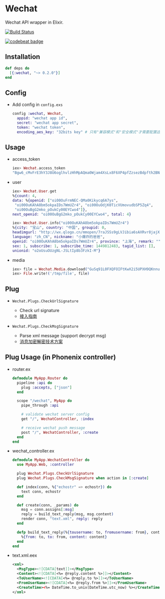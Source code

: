 # Wechat

Wechat API wrapper in Elixir.

[![Build Status](https://travis-ci.org/goofansu/wechat-elixir.svg?branch=master)](https://travis-ci.org/goofansu/wechat-elixir)

[![codebeat badge](https://codebeat.co/badges/60f20da5-c961-4100-a19e-135ad79c8457)](https://codebeat.co/projects/github-com-goofansu-wechat-elixir-master)

## Installation

  ```elixir
  def deps do
    [{:wechat, "~> 0.2.0"}]
  end
  ```

## Config

* Add config in `config.exs`

    ```elixir
    config :wechat, Wechat,
      appid: "wechat app id",
      secret: "wechat app secret",
      token: "wechat token",
      encoding_aes_key: "32bits key" # 只有"兼容模式"和"安全模式"才需要配置这个值
    ```

## Usage

* access_token

    ```elixir
    iex> Wechat.access_token
    "Bgw6_cMvFrE3hY3J8U6oglhvlzHhMpAQma0Wjam4XsLx8F6XP4pfZzsezBdpfth2BNAdUK6wA23S7D3fSePt7meG9a1gf9LhEmXjxGelnTjJLaIQMYumrCHE_9gcFVXaHIHcAGACDC"
    ```

* user

    ```elixir
    iex> Wechat.User.get
    %{count: 4,
    data: %{openid: ["oi00OuFrmNEC-QMa0Kikycq6A7ys",
     "oi00OuKAhA8bm5okpaIDs7WmUZr4", "oi00OuOdjK0TicVUmovudbSP5Zq4",
     "oi00OuBgG2mko_pOukCy00EYCwo4"]},
    next_openid: "oi00OuBgG2mko_pOukCy00EYCwo4", total: 4}

    iex> Wechat.User.info("oi00OuKAhA8bm5okpaIDs7WmUZr4")
    %{city: "宝山", country: "中国", groupid: 0,
    headimgurl: "http://wx.qlogo.cn/mmopen/7raJSSs9gLVJibia6sAXRvr8jajXfQFWiagrLwrRIZjMHCEXOxYf6nflxcpl4WkT7gz8Sa4tO32avnI0dlNLn24yA/0",
    language: "zh_CN", nickname: "小爆炸的爸爸",
    openid: "oi00OuKAhA8bm5okpaIDs7WmUZr4", province: "上海", remark: "",
    sex: 1, subscribe: 1, subscribe_time: 1449812483, tagid_list: [],
    unionid: "o2oUsuOUzgNL-JSLtIp8b3FzkI-M"}
    ```

* media

    ```elixir
    iex> file = Wechat.Media.download("GuSq91L0FXQFOIFtKwX2i5UPXH9QKnnu63_z4JHZwIw3TMIn1C-xm8hX3nPWCA")
   iex> File.write!('/tmp/file', file)
    ```

## Plug

* `Wechat.Plugs.CheckUrlSignature`

  * Check url signature
  * [接入指南](http://mp.weixin.qq.com/wiki?t=resource/res_main&id=mp1421135319&token=&lang=zh_CN)

* `Wechat.Plugs.CheckMsgSignature`

  * Parse xml message (support decrypt msg)
  * [消息加密解密技术方案](http://mp.weixin.qq.com/wiki/2/3478f69c0d0bbe8deb48d66a3111ff6e.html)

## Plug Usage (in Phonenix controller)

* router.ex

    ```elixir
    defmodule MyApp.Router do
      pipeline :api do
        plug :accepts, ["json"]
      end

      scope "/wechat", MyApp do
        pipe_through :api

        # validate wechat server config
        get "/", WechatController, :index

        # receive wechat push message
        post "/", WechatController, :create
      end
    end
    ```

* wechat_controller.ex

    ```elixir
    defmodule MyApp.WechatController do
      use MyApp.Web, :controller

      plug Wechat.Plugs.CheckUrlSignature
      plug Wechat.Plugs.CheckMsgSignature when action in [:create]

      def index(conn, %{"echostr" => echostr}) do
        text conn, echostr
      end

      def create(conn, _params) do
        msg = conn.assigns[:msg]
        reply = build_text_reply(msg, msg.content)
        render conn, "text.xml", reply: reply
      end

      defp build_text_reply(%{tousername: to, fromusername: from}, content) do
        %{from: to, to: from, content: content}
      end
    end
    ```

* text.xml.eex

    ```xml
    <xml>
      <MsgType><![CDATA[text]]></MsgType>
      <Content><![CDATA[<%= @reply.content %>]]></Content>
      <ToUserName><![CDATA[<%= @reply.to %>]]></ToUserName>
      <FromUserName><![CDATA[<%= @reply.from %>]]></FromUserName>
      <CreateTime><%= DateTime.to_unix(DateTime.utc_now) %></CreateTime>
    </xml>
    ```

